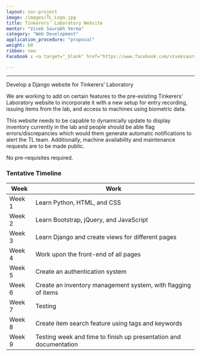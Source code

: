 ```yaml
---
layout: soc-project
image: /images/TL_Logo.jpg
title: Tinkerers’ Laboratory Website
mentor: "Vivek Saurabh Verma"
category: "Web Development"
application_procedure: "proposal"
weight: 68
ribbon: new
Facebook : <a target="_blank" href="https://www.facebook.com/viveksaurabh.verma">Vivek Saurabh Verma</a> 

---
```

---

Develop a Django website for Tinkerers’ Laboratory


We are working to add on certain features to the pre-existing Tinkerers’ Laboratory website to incorporate it with a new setup for entry recording, issuing items from the lab, and access to machines using biometric data.

<!--break-->

This website needs to be capable to dynamically update to display inventory currently in the lab and people should be able flag errors/discrepancies which would them generate automatic notifications to alert the TL team. Additionally, machine availability and maintenance requests are to be made public. 

<!--break-->

No pre-requisites required.

<!--break-->

### Tentative Timeline

|Week | Work |
|--- | --- |
| Week 1 | Learn Python, HTML, and CSS |
| Week 2 | Learn Bootstrap, jQuery, and JavaScript |
| Week 3 | Learn Django and create views for different pages |
| Week 4 | Work upon the front-end of all pages |
| Week 5 | Create an authentication system |
| Week 6 | Create an inventory management system, with flagging of items |
| Week 7 | Testing |
| Week 8 | Create item search feature using tags and keywords |
| Week 9 | Testing week and time to finish up presentation and documentation | 